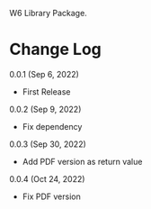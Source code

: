 W6 Library Package.

Change Log
================
0.0.1 (Sep 6, 2022)
- First Release

0.0.2 (Sep 9, 2022)
- Fix dependency

0.0.3 (Sep 30, 2022)
- Add PDF version as return value

0.0.4 (Oct 24, 2022)
- Fix PDF version
